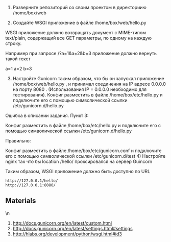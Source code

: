 1) Разверните репозиторий со своим проектом в директориию /home/box/web

2) Создайте WSGI приложение в файле /home/box/web/hello.py

WSGI приложение должно возвращать документ с MIME-типом text/plain, содержащий все GET параметры, по одному на каждую строку.

Например при запросе  /?a=1&a=2&b=3 приложение должно вернуть такой текст

a=1
a=2
b=3

3) Настройте Gunicorn таким образом, что бы он запускал приложение  /home/box/web/hello.py , и принимал соединения на IP адресе 0.0.0.0 на порту 8080 .  (Использования IP = 0.0.0.0 необходимо для тестирования). Конфиг разместить в файле /home/box/etc/hello.py и подключите его с помощью символической ссылки /etc/gunicorn.d/hello.py
 
 Ошибка в описании задания. Пункт 3:

 Конфиг разместить в файле /home/box/etc/hello.py и подключите его с помощью символической ссылки /etc/gunicorn.d/hello.py

Правильно:

 Конфиг разместить в файле /home/box/etc/gunicorn.conf и подключите его с помощью символической ссылки /etc/gunicorn.d/test
4) Настройте nginx так что бы location /hello/ проксировался на cервер Guincorn

Таким образом, WSGI приложение должно быть доступно по URL


    http://127.0.0.1/hello/
    http://127.0.0.1:8080/
## Materials
\n
1) http://docs.gunicorn.org/en/latest/custom.html
2) http://docs.gunicorn.org/en/latest/settings.html#settings
3) http://hlabs.org/development/python/wsgi.html#id3
